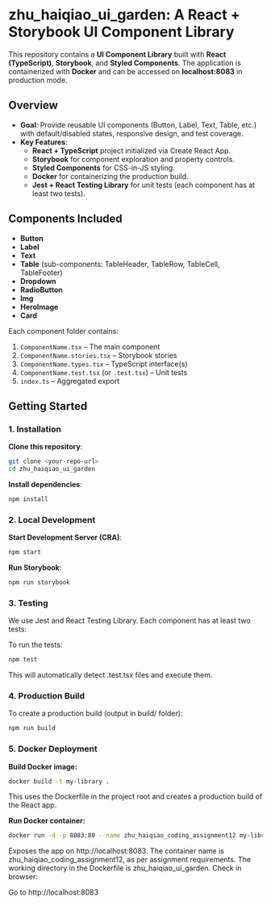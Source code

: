# zhu_haiqiao_ui_garden: A React + Storybook UI Component Library

This repository contains a **UI Component Library** built with **React (TypeScript)**, **Storybook**, and **Styled Components**. The application is containerized with **Docker** and can be accessed on **localhost:8083** in production mode.

## Overview

- **Goal**: Provide reusable UI components (Button, Label, Text, Table, etc.) with default/disabled states, responsive design, and test coverage.
- **Key Features**:
  - **React + TypeScript** project initialized via Create React App.
  - **Storybook** for component exploration and property controls.
  - **Styled Components** for CSS-in-JS styling.
  - **Docker** for containerizing the production build.
  - **Jest + React Testing Library** for unit tests (each component has at least two tests).

## Components Included

- **Button**
- **Label**
- **Text**
- **Table** (sub-components: TableHeader, TableRow, TableCell, TableFooter)
- **Dropdown**
- **RadioButton**
- **Img**
- **HeroImage**
- **Card**

Each component folder contains:
1. `ComponentName.tsx` – The main component
2. `ComponentName.stories.tsx` – Storybook stories
3. `ComponentName.types.tsx` – TypeScript interface(s)
4. `ComponentName.test.tsx` (or `.test.tsx`) – Unit tests
5. `index.ts` – Aggregated export

## Getting Started

### 1. Installation

**Clone this repository**:
   ```bash
   git clone <your-repo-url>
   cd zhu_haiqiao_ui_garden
```
**Install dependencies**:
   ```bash
   npm install
   ```

### 2. Local Development
**Start Development Server (CRA)**:
   ```bash
   npm start
```
**Run Storybook**:
   ```bash
   npm run storybook
```
### 3. Testing
We use Jest and React Testing Library. Each component has at least two tests:

To run the tests:
   ```bash
   npm test
```
This will automatically detect .test.tsx files and execute them.

### 4. Production Build
To create a production build (output in build/ folder):
```bash
npm run build
```
### 5. Docker Deployment
**Build Docker image:**
```bash
docker build -t my-library .
```
This uses the Dockerfile in the project root and creates a production build of the React app.

**Run Docker container:**
```bash
docker run -d -p 8083:80 --name zhu_haiqiao_coding_assignment12 my-library
```
Exposes the app on http://localhost:8083.
The container name is zhu_haiqiao_coding_assignment12, as per assignment requirements.
The working directory in the Dockerfile is zhu_haiqiao_ui_garden.
Check in browser:

Go to http://localhost:8083



